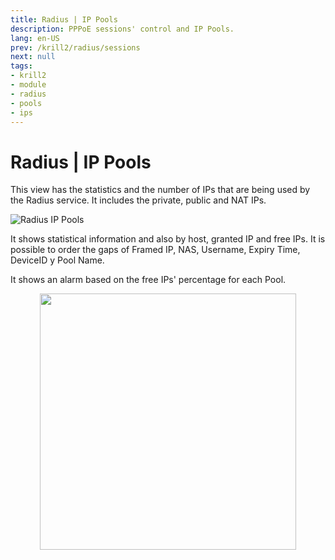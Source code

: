 ```yaml
---
title: Radius | IP Pools
description: PPPoE sessions' control and IP Pools.
lang: en-US
prev: /krill2/radius/sessions
next: null
tags:
- krill2
- module
- radius
- pools
- ips
---
```

# Radius | IP Pools

This view has the statistics and the number of IPs that are being used by the Radius service. It includes the private, public and NAT IPs.

![Radius IP Pools](/img/krill2/radius/0201.png)

It shows statistical information and also by host, granted IP and free IPs. It is possible to order the gaps of Framed IP, NAS, Username, Expiry Time, DeviceID y Pool Name.

It shows an alarm based on the free IPs' percentage for each Pool.

<p align="center"><img src="/img/krill2/radius/0202.png" width="410"></p>
